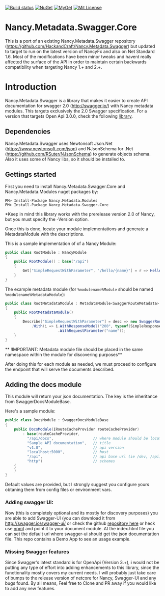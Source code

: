 [![Build status][build-svg]][build] [![NuGet][nuget-svg]][nuget] [![MyGet][myget-img]][myget] [![Mit License][mit-img]][mit]

# Nancy.Metadata.Swagger.Core 
This is a port of an existing Nancy.Metadata.Swagger repository (https://github.com/HackandCraft/Nancy.Metadata.Swagger) but updated to target to run on the latest version of NancyFx and also on Net Standard 1.6. Most of the modifications have been minor tweaks and havent really affected the surface of the API in order to maintain certain backwards compatibility when targeting Nancy 1.+ and 2.+.

# Introduction

Nancy.Metadata.Swagger is a library that makes it easier to create API documentation for swagger 2.0 (http://swagger.io/) with Nancy metadata modules. This targets exclusively the 2.0 Swagger specification. For a version that targets Open Api 3.0.0, check the following [library](https://github.com/Jaxelr/Nancy.Metadata.OpenApi).

## Dependencies

Nancy.Metadata.Swagger uses Newtonsoft Json.Net (https://www.newtonsoft.com/json) and NJsonSchema for .Net (https://github.com/RSuter/NJsonSchema) to generate objects schema. 
Also it uses some of Nancy libs, so it should be installed to.

## Gettings started

First you need to install Nancy.Metadata.Swagger.Core and Nancy.Metadata.Modules nuget packages by:

	PM> Install-Package Nancy.Metadata.Modules 
    PM> Install-Package Nancy.Metadata.Swagger.Core

*Keep in mind this library works with the prerelease version 2.0 of Nancy, but you must specify the -Version option. 

Once this is done, locate your module implementations and generate a MetadataModule with the descriptions.

This is a sample implementation of of a Nancy Module:

```c#
public class RootModule : NancyModule
{
	public RootModule() : base("/api")
	{
	    Get["SimpleRequestWithParameter", "/hello/{name}"] = r => Hello(r.name);
	}
}
```
The example metadata module (for ``%modulename%Module`` should be named ``%modulename%MetadataModule``):

```c#
public class RootMetadataModule : MetadataModule<SwaggerRouteMetadata>
{
    public RootMetadataModule()
    {
        Describe["SimpleRequestWithParameter"] = desc => new SwaggerRouteMetadata(desc)
            .With(i => i.WithResponseModel("200", typeof(SimpleResponseModel), "Sample response")
                        .WithRequestParameter("name"));
    }
}
```

** !IMPORTANT: Metadata module file should be placed in the same namespace within the module for discovering purposes**

After doing this for each module as needed, we must proceed to configure the endpoint that will serve the documents described. 

## Adding the docs module

This module  will return your json documentation. The key is the inheritance from SwaggerDocsModuleBase.

Here's a sample module:

```c#
public class DocsModule : SwaggerDocsModuleBase
{
    public DocsModule(IRouteCacheProvider routeCacheProvider) 
        : base(routeCacheProvider, 
          "/api/docs", 					// where module should be located
          "Sample API documentation",   // title
          "v1.0", 						// api version
          "localhost:5000",             // host
          "/api", 						// api base url (ie /dev, /api)
          "http")						// schemes
    {
    }
}
```

Default values are provided, but I strongly suggest you configure yours obtaning them from config files or environment vars.

### Adding swagger UI:

Now (this is completely optional and its mostly for discovery purposes) you are able to add Swagger-UI (you can download it from http://swagger.io/swagger-ui/ or check the github [repository here](https://github.com/swagger-api/swagger-ui) or heck use [npm](https://www.npmjs.com/package/swagger-ui)) and point it to your document module. At the index.html file you can set the default url where swagger-ui should get the json documentation file. This repo contains a Demo App to see an usage example.

### Missing Swagger features

Since Swagger's latest standard is for OpenApi (Version 3.+), i would not be putting any type of effort into adding enhancements to this library, since the functionality mostly covers my current needs. I will probably just take care of bumps to the release version of netcore for Nancy, Swagger-UI and any bugs found. By all means, Feel free to Clone and PR away if you would like to add any new features.


[mit-img]: http://img.shields.io/badge/License-MIT-blue.svg
[mit]: https://github.com/Jaxelr/Nancy.Metadata.Swagger.Core/blob/master/LICENSE
[build]: https://ci.appveyor.com/project/Jaxelr/nancy-metadata-swagger-core/branch/master
[build-svg]: https://ci.appveyor.com/api/projects/status/gkqlkxk28ig0r443/branch/master?svg=true
[nuget]: https://www.nuget.org/packages/Nancy.Metadata.Swagger.Core
[nuget-svg]: https://img.shields.io/nuget/v/Nancy.Metadata.Swagger.Core.svg
[myget-img]: https://img.shields.io/myget/nancy-metadata-swagger/v/Nancy.Metadata.Swagger.Core.svg
[myget]: https://www.myget.org/feed/nancy-metadata-swagger/package/nuget/Nancy.Metadata.Swagger.Core
